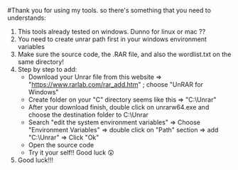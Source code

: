 #Thank you for using my tools. so there's something that you need to understands:

1. This tools already tested on windows. Dunno for linux or mac ??
2. You need to create unrar path first in your windows environment variables
3. Make sure the source code, the .RAR file, and also the wordlist.txt on the same directory!
4. Step by step to add:
     - Download your Unrar file from this website => "https://www.rarlab.com/rar_add.htm" ; choose "UnRAR for Windows"
     - Create folder on your "C" directory seems like this => "C:\Unrar"
     - After your download finish, double click on unrarw64.exe and choose the destination folder to C:\Unrar
     - Search "edit the system environment variables" => Choose "Environment Variables" => double click on "Path" section => add "C:\Unrar" => Click "Ok"
     - Open the source code
     - Try it your self!! Good luck 😲
5. Good luck!!!
